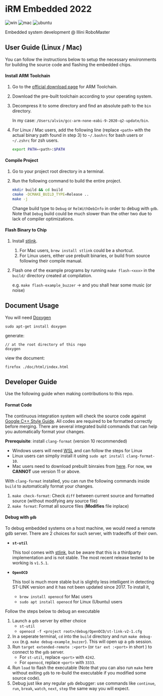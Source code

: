 # iRM Embedded 2022

![win](https://github.com/illini-robomaster/iRM_Embedded_2020/workflows/windows%20build/badge.svg)
![mac](https://github.com/illini-robomaster/iRM_Embedded_2020/workflows/mac%20build/badge.svg)
![ubuntu](https://github.com/illini-robomaster/iRM_Embedded_2020/workflows/ubuntu%20build/badge.svg)

Embedded system development @ Illini RoboMaster

## User Guide (Linux / Mac)

You can follow the instructions below to setup the necessary environments for 
building the source code and flashing the embedded chips.

#### Install ARM Toolchain

1. Go to the [official download page](https://developer.arm.com/open-source/gnu-toolchain/gnu-rm/downloads) 
   for ARM Toolchain.
2. Download the pre-built toolchain according to your operating system.
3. Decompress it to some directory and find an absolute path to the `bin` directory.

   In my case: `/Users/alvin/gcc-arm-none-eabi-9-2020-q2-update/bin`.

4. For Linux / Mac users, add the following line (replace `<path>` 
   with the actual binary path found in step 3) to `~/.bashrc` for bash users 
   or `~/.zshrc` for zsh users.

   ```sh
   export PATH=<path>:$PATH
   ```

#### Compile Project

1. Go to your project root directory in a terminal.
2. Run the following command to build the entire project.

   ```sh
   mkdir build && cd build
   cmake -DCMAKE_BUILD_TYPE=Release ..
   make -j
   ```

   Change build type to `Debug` or `RelWithDebInfo` in order to debug with `gdb`.
   Note that `Debug` build could be much slower than the other two due to lack 
   of compiler optimizations.

#### Flash Binary to Chip

1. Install [stlink](https://github.com/stlink-org/stlink). 

    1. For Mac users, `brew install stlink` could be a shortcut.
    2. For Linux users, either use prebuilt binaries, or build from source
       following their compile manual.

2. Flash one of the example programs by running `make flash-<xxx>` in the 
   `build/` directory created at compilation.

   e.g. `make flash-example_buzzer` -> and you shall hear some music (or noise)

## Document Usage

You will need [Doxygen](https://www.doxygen.nl/index.html)

```
sudo apt-get install doxygen
```

generate:

```
// at the root directory of this repo
doxygen
```

view the document:

```
firefox ./doc/html/index.html
```


## Developer Guide

Use the following guide when making contributions to this repo.

#### Format Code

The continuous integration system will check the source code against 
[Google C++ Style Guide](https://google.github.io/styleguide/cppguide.html).
All codes are required to be formatted correctly before merging. There are several
integrated build commands that can help you automatically format your changes.

**Prerequisite**: install `clang-format` (version 10 recommended)

* Windows users will need 
  [WSL](https://docs.microsoft.com/en-us/windows/wsl/install-win10)
  and can follow the steps for Linux
* Linux users can simpliy install it using `sudo apt install clang-format-10`.
* Mac users need to download prebuilt binraies from
  [here](https://releases.llvm.org/download.html). For now, we **CANNOT**
  use version 11 or above.

With `clang-format` installed, you can run the following commands inside `build`
to automatically format your changes.

1. `make check-format`: Check `diff` between current source and 
   formatted source (without modifying any source file)
2. `make format`: Format all source files (**Modifies** file inplace)

#### Debug with `gdb`

To debug embedded systems on a host machine, we would need a remote gdb server. 
There are 2 choices for such server, with tradeoffs of their own.

* **`st-util`** 

  This tool comes with [stlink](#flash-binary-to-chip), but be aware 
  that this is a thirdparty implementation and is not stable. The most
  recent release tested to be working is `v1.5.1`.

* **`OpenOCD`**

  This tool is much more stable but is slightly less intelligent in detecting
  ST-LINK version and it has not been updated since 2017. To install it,

    * `brew install openocd` for Mac users
    * `sudo apt install openocd` for Linux (Ubuntu) users

Follow the steps below to debug an executable

1. Launch a `gdb` server by either choice
    * `st-util`
    * `openocd -f <project root>/debug/OpenOCD/st-link-v2-1.cfg`
2. In a seperate terminal, `cd` into the `build` directory and run `make debug-xxx`
   (e.g. `make debug-example_buzzer`). This will open up a `gdb` session.
3. Run `target extended-remote :<port>` (or `tar ext :<port>` in short )
   to connect to the `gdb` server. 
    * For `st-util`, replace `<port>` with `4242`.
    * For `openocd`, replace `<port>` with `3333`.
4. Run `load` to flash the executable (Note that you can also run `make` here 
   without exiting `gdb` to re-build the executable if you modified some 
   source code).
5. Debug just like any regular `gdb` debugger: use commands like `continue`,
   `run`, `break`, `watch`, `next`, `step` the same way you will expect.
